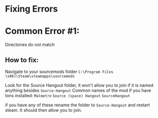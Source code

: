 <h1> Fixing Errors </h1>



# Common Error #1:
Directories do not match


## How to fix:

Navigate to your sourcemods folder 
`C:\Program Files (x86)\Steam\steamapps\sourcemods`

Look for the Source Hangout folder, it won't allow you to join if it is named anything besides `Source-Hangout`
Common names of the mod if you have tons installed: `Malmetro` `Source (space) Hangout` `SourceHangout`

if you have any of these rename the folder to `Source-Hangout` and restart steam. It should then allow you to join.

